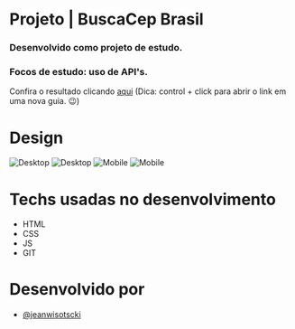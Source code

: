# Projeto | BuscaCep Brasil

### Desenvolvido como projeto de estudo.

### Focos de estudo: uso de API's.

Confira o resultado clicando [aqui](https://jeanwisotscki.github.io/busca-cep/) (Dica: control + click para abrir o link em uma nova guia. 😉)

# Design

![Desktop](./desktop.png)
![Desktop](./busca-desktop.png)
![Mobile](./mobile.png)
![Mobile](./busca-mobile.png)

# Techs usadas no desenvolvimento

- HTML
- CSS
- JS
- GIT

# Desenvolvido por

- [@jeanwisotscki](https://github.com/jeanwisotscki/)
